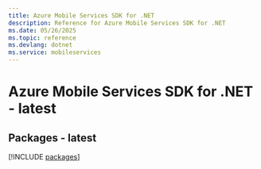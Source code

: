 ```yaml
---
title: Azure Mobile Services SDK for .NET
description: Reference for Azure Mobile Services SDK for .NET
ms.date: 05/26/2025
ms.topic: reference
ms.devlang: dotnet
ms.service: mobileservices
---
```

# Azure Mobile Services SDK for .NET - latest
## Packages - latest
[!INCLUDE [packages](mobile-services-index.md)]